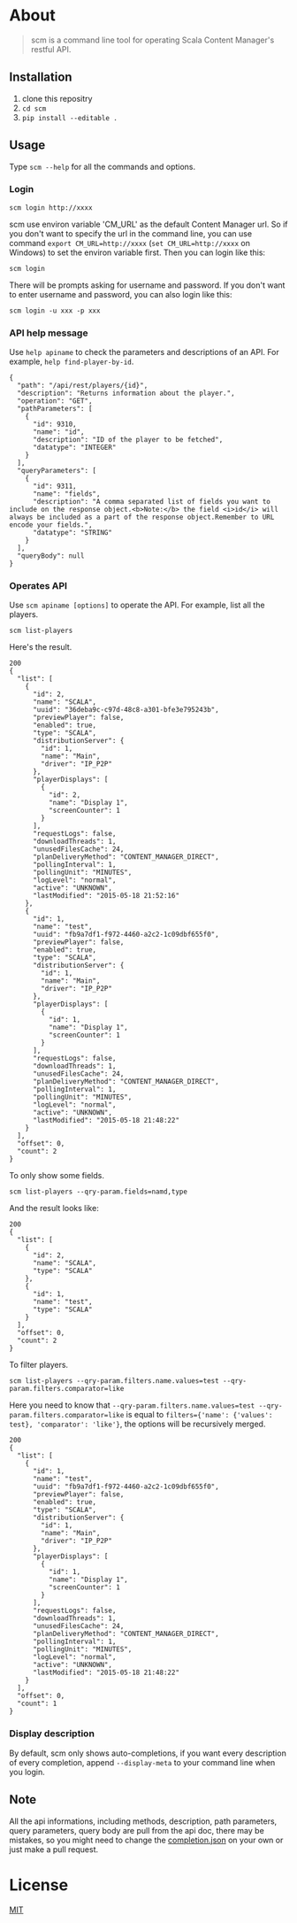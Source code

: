 # About

> scm is a command line tool for operating Scala Content Manager's restful API.

## Installation
1. clone this repositry
2. `cd scm`
3. `pip install --editable .`

## Usage
Type `scm --help` for all the commands and options.

### Login
    scm login http://xxxx

scm use environ variable 'CM_URL' as the default Content Manager url. So if you don't want to specify the url in the command line, you can use command `export CM_URL=http://xxxx` (`set CM_URL=http://xxxx` on Windows) to set the environ variable first.
Then you can login like this:

    scm login

There will be prompts asking for username and password.
If you don't want to enter username and password, you can also login like this:

    scm login -u xxx -p xxx

### API help message
Use `help apiname` to check the parameters and descriptions of an API.
For example, `help find-player-by-id`.
```
{
  "path": "/api/rest/players/{id}",
  "description": "Returns information about the player.",
  "operation": "GET",
  "pathParameters": [
    {
      "id": 9310,
      "name": "id",
      "description": "ID of the player to be fetched",
      "datatype": "INTEGER"
    }
  ],
  "queryParameters": [
    {
      "id": 9311,
      "name": "fields",
      "description": "A comma separated list of fields you want to include on the response object.<b>Note:</b> the field <i>id</i> will always be included as a part of the response object.Remember to URL encode your fields.",
      "datatype": "STRING"
    }
  ],
  "queryBody": null
}
```

### Operates API
Use `scm apiname [options]` to operate the API.
For example, list all the players.

    scm list-players

Here's the result.
```
200
{
  "list": [
    {
      "id": 2,
      "name": "SCALA",
      "uuid": "36deba9c-c97d-48c8-a301-bfe3e795243b",
      "previewPlayer": false,
      "enabled": true,
      "type": "SCALA",
      "distributionServer": {
        "id": 1,
        "name": "Main",
        "driver": "IP_P2P"
      },
      "playerDisplays": [
        {
          "id": 2,
          "name": "Display 1",
          "screenCounter": 1
        }
      ],
      "requestLogs": false,
      "downloadThreads": 1,
      "unusedFilesCache": 24,
      "planDeliveryMethod": "CONTENT_MANAGER_DIRECT",
      "pollingInterval": 1,
      "pollingUnit": "MINUTES",
      "logLevel": "normal",
      "active": "UNKNOWN",
      "lastModified": "2015-05-18 21:52:16"
    },
    {
      "id": 1,
      "name": "test",
      "uuid": "fb9a7df1-f972-4460-a2c2-1c09dbf655f0",
      "previewPlayer": false,
      "enabled": true,
      "type": "SCALA",
      "distributionServer": {
        "id": 1,
        "name": "Main",
        "driver": "IP_P2P"
      },
      "playerDisplays": [
        {
          "id": 1,
          "name": "Display 1",
          "screenCounter": 1
        }
      ],
      "requestLogs": false,
      "downloadThreads": 1,
      "unusedFilesCache": 24,
      "planDeliveryMethod": "CONTENT_MANAGER_DIRECT",
      "pollingInterval": 1,
      "pollingUnit": "MINUTES",
      "logLevel": "normal",
      "active": "UNKNOWN",
      "lastModified": "2015-05-18 21:48:22"
    }
  ],
  "offset": 0,
  "count": 2
}
```
To only show some fields.

    scm list-players --qry-param.fields=namd,type

And the result looks like:
```
200
{
  "list": [
    {
      "id": 2,
      "name": "SCALA",
      "type": "SCALA"
    },
    {
      "id": 1,
      "name": "test",
      "type": "SCALA"
    }
  ],
  "offset": 0,
  "count": 2
}
```
To filter players.

    scm list-players --qry-param.filters.name.values=test --qry-param.filters.comparator=like

Here you need to know that `--qry-param.filters.name.values=test --qry-param.filters.comparator=like` is equal to `filters={'name': {'values': test}, 'comparator': 'like'}`, the options will be recursively merged.
```
200
{
  "list": [
    {
      "id": 1,
      "name": "test",
      "uuid": "fb9a7df1-f972-4460-a2c2-1c09dbf655f0",
      "previewPlayer": false,
      "enabled": true,
      "type": "SCALA",
      "distributionServer": {
        "id": 1,
        "name": "Main",
        "driver": "IP_P2P"
      },
      "playerDisplays": [
        {
          "id": 1,
          "name": "Display 1",
          "screenCounter": 1
        }
      ],
      "requestLogs": false,
      "downloadThreads": 1,
      "unusedFilesCache": 24,
      "planDeliveryMethod": "CONTENT_MANAGER_DIRECT",
      "pollingInterval": 1,
      "pollingUnit": "MINUTES",
      "logLevel": "normal",
      "active": "UNKNOWN",
      "lastModified": "2015-05-18 21:48:22"
    }
  ],
  "offset": 0,
  "count": 1
}
```

### Display description
By default, scm only shows auto-completions, if you want every description of every completion, append `--display-meta` to your command line when you login.

## Note
All the api informations, including methods, description, path parameters, query parameters, query body are pull from the api doc, there may be mistakes, so you might need to change the [completion.json](https://github.com/rookiebulls/scm/blob/master/scm/completions.json) on your own or just make a pull request.

# License
[MIT](https://github.com/rookiebulls/scm/blob/master/LICENSE)

